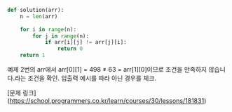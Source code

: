 ``` python
def solution(arr):
    n = len(arr)
    
    for i in range(n):
        for j in range(n):
            if arr[i][j] != arr[j][i]:
                return 0
    return 1
```
예제 2번의 arr에서 arr[0][1] = 498 ≠ 63 = arr[1][0]이므로 조건을 만족하지 않습니다.라는 조건을 확인. 입출력 예시를 따라 아닌 경우를 체크.


[문제 링크] (https://school.programmers.co.kr/learn/courses/30/lessons/181831)
